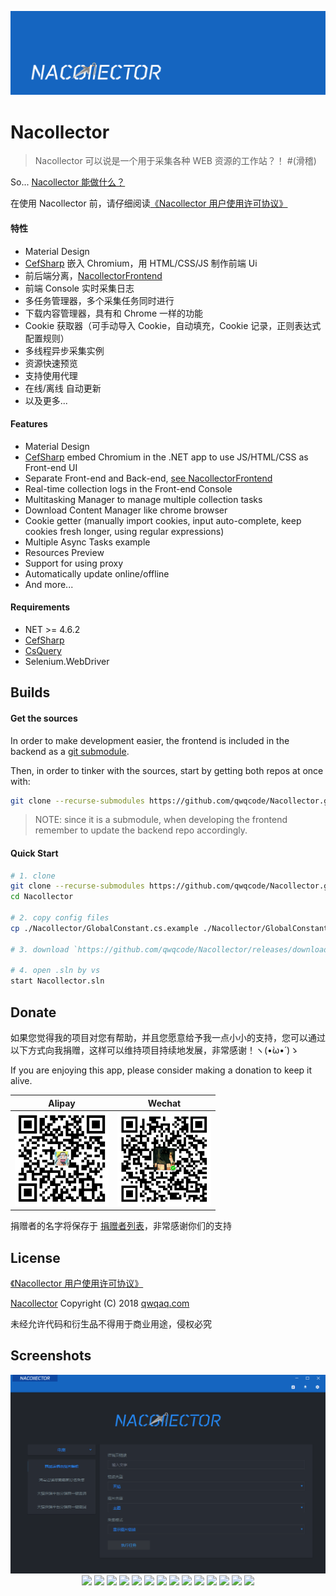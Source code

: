 <p align="center"><img src="./docs/NacollectorLogo_2.png"></p>

# Nacollector

> Nacollector 可以说是一个用于采集各种 WEB 资源的工作站？！ #(滑稽)

So... [Nacollector 能做什么？](https://github.com/Zneiat/Nacollector/wiki/What-you-can-do-with-Nacollector)

在使用 Nacollector 前，请仔细阅读[《Nacollector 用户使用许可协议》](./LICENSE)

#### 特性
- Material Design
- [CefSharp](https://github.com/cefsharp/CefSharp) 嵌入 Chromium，用 HTML/CSS/JS 制作前端 Ui
- 前后端分离，[NacollectorFrontend](./NacollectorFrontend)
- 前端 Console 实时采集日志
- 多任务管理器，多个采集任务同时进行
- 下载内容管理器，具有和 Chrome 一样的功能
- Cookie 获取器（可手动导入 Cookie，自动填充，Cookie 记录，正则表达式配置规则）
- 多线程异步采集实例
- 资源快速预览
- 支持使用代理
- 在线/离线 自动更新
- 以及更多...


#### Features
- Material Design
- [CefSharp](https://github.com/cefsharp/CefSharp) embed Chromium in the .NET app to use JS/HTML/CSS as Front-end UI
- Separate Front-end and Back-end, [see NacollectorFrontend](./NacollectorFrontend)
- Real-time collection logs in the Front-end Console
- Multitasking Manager to manage multiple collection tasks
- Download Content Manager like chrome browser
- Cookie getter (manually import cookies, input auto-complete, keep cookies fresh longer, using regular expressions)
- Multiple Async Tasks example
- Resources Preview
- Support for using proxy
- Automatically update online/offline
- And more...

#### Requirements
- NET >= 4.6.2
- [CefSharp](https://github.com/cefsharp/CefSharp)
- [CsQuery](https://github.com/jamietre/CsQuery)
- Selenium.WebDriver

## Builds

#### Get the sources

In order to make development easier, the frontend is included in the backend as a [git submodule](https://git-scm.com/book/en/v2/Git-Tools-Submodules).

Then, in order to tinker with the sources, start by getting both repos at once with:

``` bash
git clone --recurse-submodules https://github.com/qwqcode/Nacollector.git
```

> NOTE: since it is a submodule, when developing the frontend remember to update the backend repo accordingly.

#### Quick Start

```bash
# 1. clone
git clone --recurse-submodules https://github.com/qwqcode/Nacollector.git
cd Nacollector

# 2. copy config files
cp ./Nacollector/GlobalConstant.cs.example ./Nacollector/GlobalConstant.cs

# 3. download `https://github.com/qwqcode/Nacollector/releases/download/1.3.0.0/CefSharp_v69.7z` to `./CefSharp/` and unpack

# 4. open .sln by vs
start Nacollector.sln
```

## Donate
如果您觉得我的项目对您有帮助，并且您愿意给予我一点小小的支持，您可以通过以下方式向我捐赠，这样可以维持项目持续地发展，非常感谢！ヽ(•̀ω•́ )ゝ

If you are enjoying this app, please consider making a donation to keep it alive.

| Alipay | Wechat | 
| :------: | :------: | 
| <img width="150" src="./docs/donate/alipay.png"> | <img width="150" src="./docs/donate/wechat.png"> | 

捐赠者的名字将保存于 [捐赠者列表](https://github.com/qwqcode/donate-qwqaq)，非常感谢你们的支持

## License

[《Nacollector 用户使用许可协议》](./LICENSE)

[Nacollector](https://github.com/qwqcode/Nacollector) Copyright (C) 2018 [qwqaq.com](https://qwqaq.com)

未经允许代码和衍生品不得用于商业用途，侵权必究

## Screenshots
<p align="center">
<img src="./docs/screenshots/home.png">
<img src="./docs/screenshots/terminal.png">
<img src="./docs/screenshots/terminal1.png">
<img src="./docs/screenshots/terminal2.png">
<img src="./docs/screenshots/terminal3.png">
<img src="./docs/screenshots/terminal4.png">
<img src="./docs/screenshots/terminal5.png">
<img src="./docs/screenshots/terminal6.png">
<img src="./docs/screenshots/action.gif">
<img src="./docs/screenshots/cookie_getter.png">
<img src="./docs/screenshots/tasks.png">
<img src="./docs/screenshots/downloading.png">
<img src="./docs/screenshots/downloading1.png">
<img src="./docs/screenshots/settings.png">
<img src="./docs/screenshots/panel.gif">
</p>
